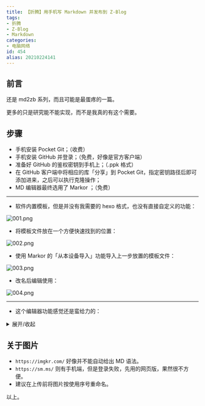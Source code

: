 ```yaml
---
title: 【折腾】用手机写 Markdown 并发布到 Z-Blog
tags:
- 折腾
- Z-Blog
- Markdown
categories:
- 电脑网络
id: 454
alias: 20210224141
---
```


## 前言

还是 md2zb 系列，而且可能是最蛋疼的一篇。

更多的只是研究能不能实现，而不是我真的有这个需要。

<!--more-->

## 步骤

- 手机安装 Pocket Git；（收费）
- 手机安装 GitHub 并登录；（免费，好像是官方客户端）
- 准备好 GitHub 的鉴权密钥到手机上；（.ppk 格式）
- 在 GitHub 客户端中将相应的库「分享」到 Pocket Git，指定密钥路径后即可添加进来，之后可以执行克隆操作；
- MD 编辑器最终选用了 Markor ；（免费）

----

- 软件内置模板，但是并没有我需要的 hexo 格式，也没有直接自定义的功能：


![001.png](https://i.loli.net/2021/02/22/DSv7O4jf1agcAIx.png)

- 将模板文件放在一个方便快速找到的位置：

![002.png](https://i.loli.net/2021/02/22/Z8V4ScPIBzLDt1K.png)

- 使用 Markor 的「从本设备导入」功能导入上一步放置的模板文件：

![003.png](https://i.loli.net/2021/02/22/CTjts1b9K2qygYM.png)

- 改名后编辑使用：

![004.png](https://i.loli.net/2021/02/22/zm5aNjkB39KTcy4.png)

----

- 这个编辑器功能感觉还是蛮给力的：

<details markdown='1'><summary>展开/收起</summary>

2021-22-02 21:21

![005.png](https://i.loli.net/2021/02/22/xany2LQ5lpeoZiT.png)

</details>

## 关于图片

- `https://imgkr.com/` 好像并不能自动给出 MD 语法。
- `https://sm.ms/` 则有手机端，但是登录失败，先用的网页版，果然很不方便。
- 建议在上传前将图片按使用序号重命名。

以上。
